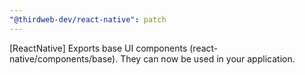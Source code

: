```yaml
---
"@thirdweb-dev/react-native": patch
---
```


[ReactNative] Exports base UI components (react-native/components/base). They can now be used in your application.
